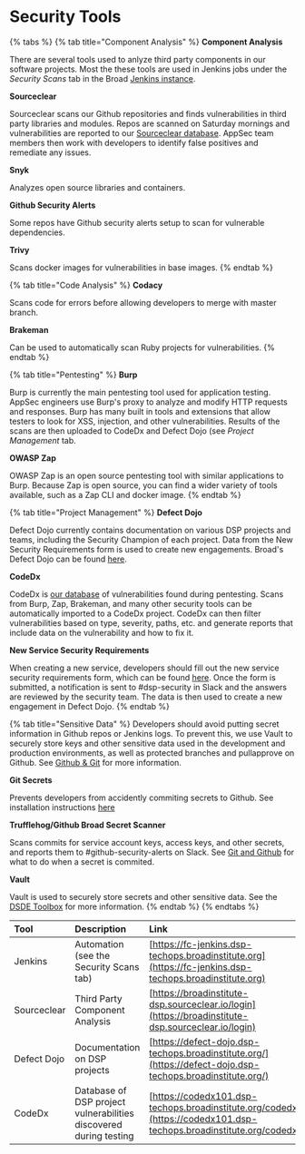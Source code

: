 # Security Tools

{% tabs %}
{% tab title="Component Analysis" %}
**Component Analysis**

There are several tools used to anlyze third party components in our software projects. Most the these tools are used in Jenkins jobs under the _Security Scans_ tab in the Broad [Jenkins instance](https://fc-jenkins.dsp-techops.broadinstitute.org).

**Sourceclear**

Sourceclear scans our Github repositories and finds vulnerabilities in third party libraries and modules. Repos are scanned on Saturday mornings and vulnerabilities are reported to our [Sourceclear database](https://broadinstitute-dsp.sourceclear.io/login). AppSec team members then work with developers to identify false positives and remediate any issues.

**Snyk**

Analyzes open source libraries and containers.

**Github Security Alerts**

Some repos have Github security alerts setup to scan for vulnerable dependencies.

**Trivy**

Scans docker images for vulnerabilities in base images.
{% endtab %}

{% tab title="Code Analysis" %}
**Codacy**

Scans code for errors before allowing developers to merge with master branch.

**Brakeman**

Can be used to automatically scan Ruby projects for vulnerabilities.
{% endtab %}

{% tab title="Pentesting" %}
**Burp**

Burp is currently the main pentesting tool used for application testing. AppSec engineers use Burp's proxy to analyze and modify HTTP requests and responses. Burp has many built in tools and extensions that allow testers to look for XSS, injection, and other vulnerabilities. Results of the scans are then uploaded to CodeDx and Defect Dojo \(see _Project Management_ tab.

**OWASP Zap**

OWASP Zap is an open source pentesting tool with similar applications to Burp. Because Zap is open source, you can find a wider variety of tools available, such as a Zap CLI and docker image.
{% endtab %}

{% tab title="Project Management" %}
**Defect Dojo**

Defect Dojo currently contains documentation on various DSP projects and teams, including the Security Champion of each project. Data from the New Security Requirements form is used to create new engagements. Broad's Defect Dojo can be found [here](https://defect-dojo.dsp-techops.broadinstitute.org/).

**CodeDx**

CodeDx is [our database](https://codedx101.dsp-techops.broadinstitute.org/codedx) of vulnerabilities found during pentesting. Scans from Burp, Zap, Brakeman, and many other security tools can be automatically imported to a CodeDx project. CodeDx can then filter vulnerabilities based on type, severity, paths, etc. and generate reports that include data on the vulnerability and how to fix it.

**New Service Security Requirements**

When creating a new service, developers should fill out the new service security requirements form, which can be found [here](https://sdarq.dsp-techops.broadinstitute.org). Once the form is submitted, a notification is sent to \#dsp-security in Slack and the answers are reviewed by the security team. The data is then used to create a new engagement in Defect Dojo.
{% endtab %}

{% tab title="Sensitive Data" %}
Developers should avoid putting secret information in Github repos or Jenkins logs. To prevent this, we use Vault to securely store keys and other sensitive data used in the development and production environments, as well as protected branches and pullapprove on Github. See [Github & Git](https://github.com/broadinstitute/security-kb-gitbook/tree/55fb84dd3346c31f2e7bdad35cdeb22537dee6ae/security-kb-gitbook/appsec-team-internal/git-and-github/README.md) for more information.

**Git Secrets**

Prevents developers from accidently commiting secrets to Github. See installation instructions [here](https://github.com/broadinstitute/security-kb-gitbook/tree/55fb84dd3346c31f2e7bdad35cdeb22537dee6ae/security-kb-gitbook/appsec-team-internal/platform-security-categories/git-and-github/setup-git-secrets.md)

**Trufflehog/Github Broad Secret Scanner**

Scans commits for service account keys, access keys, and other secrets, and reports them to \#github-security-alerts on Slack. See [Git and Github](https://github.com/broadinstitute/security-kb-gitbook/tree/55fb84dd3346c31f2e7bdad35cdeb22537dee6ae/security-kb-gitbook/appsec-team-internal/platform-security-categories/git-and-github/what-to-do-in-case-of-an-incident.md) for what to do when a secret is commited.

**Vault**

Vault is used to securely store secrets and other sensitive data. See the [DSDE Toolbox](https://github.com/broadinstitute/dsde-toolbox#authenticating-to-vault) for more information.
{% endtab %}
{% endtabs %}

| Tool | Description | Link |
| :--- | :--- | :--- |
| Jenkins | Automation \(see the Security Scans tab\) | [https://fc-jenkins.dsp-techops.broadinstitute.org](https://fc-jenkins.dsp-techops.broadinstitute.org) |
| Sourceclear | Third Party Component Analysis | [https://broadinstitute-dsp.sourceclear.io/login](https://broadinstitute-dsp.sourceclear.io/login) |
| Defect Dojo | Documentation on DSP projects | [https://defect-dojo.dsp-techops.broadinstitute.org/](https://defect-dojo.dsp-techops.broadinstitute.org/) |
| CodeDx | Database of DSP project vulnerabilities discovered during testing | [https://codedx101.dsp-techops.broadinstitute.org/codedx](https://codedx101.dsp-techops.broadinstitute.org/codedx) |

